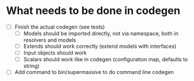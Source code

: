 # What needs to be done in codegen

- [ ] Finish the actual codegen (see tests)
  - [ ] Models should be imported directly, not via namespace, both in resolvers and models
  - [ ] Extends should work correctly (extend models with interfaces)
  - [ ] Input objects should work
  - [ ] Scalars should work like in codegen (configuration map, defaults to string)
- [ ] Add command to bin/supermassive to do command line codegen
